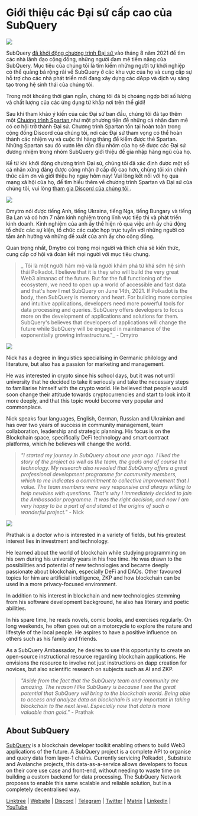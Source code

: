 # Giới thiệu các Đại sứ cấp cao của SubQuery

![](https://miro.medium.com/max/1400/0*E059TXajzXqkqW2g)

SubQuery [ đã khởi động chương trình Đại sứ ](./20210713-Introducing-the-SubQuery-Ambassador-Program.md) vào tháng 8 năm 2021 để tìm các nhà lãnh đạo cộng đồng, những người đam mê tiềm năng của SubQuery. Mục tiêu của chúng tôi là tìm kiếm những người tự khởi nghiệp có thể quảng bá rộng rãi về SubQuery ở các khu vực của họ và cung cấp sự hỗ trợ cho các nhà phát triển mới đang xây dựng các dApp và dịch vụ sáng tạo trong hệ sinh thái của chúng tôi.

Trong một khoảng thời gian ngắn, chúng tôi đã bị choáng ngợp bởi số lượng và chất lượng của các ứng dụng từ khắp nơi trên thế giới!

Sau khi tham khảo ý kiến của các Đại sứ ban đầu, chúng tôi đã tạo thêm một [ Chương trình Spartan ](./20211101-spartan-programme.md) như một phương tiện để những cá nhân đam mê có cơ hội trở thành Đại sứ. Chương trình Spartan tồn tại hoàn toàn trong cộng đồng Discord của chúng tôi, nơi các Đại sứ tham vọng có thể hoàn thành các nhiệm vụ và cuộc thi hàng tháng để kiếm được thẻ Spartan. Những Spartan sau đó vươn lên dẫn đầu nhóm của họ sẽ được các Đại sứ đương nhiệm trong nhóm SubQuery giới thiệu để gia nhập hàng ngũ của họ.

Kể từ khi khởi động chương trình Đại sứ, chúng tôi đã xác định được một số cá nhân xứng đáng được công nhận ở cấp độ cao hơn, chúng tôi xin chính thức cảm ơn và giới thiệu họ ngay hôm nay! Vui lòng kết nối với họ qua mạng xã hội của họ, để tìm hiểu thêm về chương trình Spartan và Đại sứ của chúng tôi, vui lòng [ tham gia Discord của chúng tôi ](https://discord.com/invite/subquery).

![](https://miro.medium.com/max/1400/0*I0VcN-hdcTZzeA6l)

Dmytro nói được tiếng Anh, tiếng Ukraina, tiếng Nga, tiếng Bungary và tiếng Ba Lan và có hơn 7 năm kinh nghiệm trong lĩnh vực tiếp thị và phát triển kinh doanh. Kinh nghiệm của anh ấy thể hiện rõ qua việc anh ấy chủ động tổ chức các sự kiện, tổ chức các cuộc họp trực tuyến với những người có tầm ảnh hưởng và những đề xuất của anh ấy cho cộng đồng.

Quan trọng nhất, Dmytro coi trọng mọi người và thích chia sẻ kiến thức, cung cấp cơ hội và đoàn kết mọi người với mục tiêu chung.

> _ Tôi là một người hâm mộ và là người khám phá từ khá sớm hệ sinh thái Polkadot. I believe that it is they who will build the very great Web3 almanac of the future. But for the full functioning of the ecosystem, we need to open up a world of accessible and fast data and that's how I met SubQuery on June 14th, 2021. If Polkadot is the body, then SubQuery is memory and heart. For building more complex and intuitive applications, developers need more powerful tools for data processing and queries. SubQuery offers developers to focus more on the development of applications and solutions for them. SubQuery's believes that developers of applications will change the future while SubQuery will be engaged in maintenance of the exponentially growing infrastructure."_ - Dmytro

![](https://miro.medium.com/max/1400/0*fh2pBSbhmMkXWYqz)

Nick has a degree in linguistics specialising in Germanic philology and literature, but also has a passion for marketing and management.

He was interested in crypto since his school days, but it was not until university that he decided to take it seriously and take the necessary steps to familiarise himself with the crypto world. He believed that people would soon change their attitude towards cryptocurrencies and start to look into it more deeply, and that this topic would become very popular and commonplace.

Nick speaks four languages, English, German, Russian and Ukrainian and has over two years of success in community management, team collaboration, leadership and strategic planning. His focus is on the Blockchain space, specifically DeFi technology and smart contract platforms, which he believes will change the world.

> _"I started my journey in SubQuery about one year ago. I liked the story of the project as well as the team, the goals and of course the technology. My research also revealed that SubQuery offers a great professional development programme for community members, which to me indicates a commitment to collective improvement that I value. The team members were very responsive and always willing to help newbies with questions. That's why I immediately decided to join the Ambassador programme. It was the right decision, and now I am very happy to be a part of and stand at the origins of such a wonderful project."_ - Nick

![](https://miro.medium.com/max/1400/0*UAl7Xw8tJuJ44SrF)

Prathak is a doctor who is interested in a variety of fields, but his greatest interest lies in investment and technology.

He learned about the world of blockchain while studying programming on his own during his university years in his free time. He was drawn to the possibilities and potential of new technologies and became deeply passionate about blockchain, especially DeFi and DAOs. Other favoured topics for him are artificial intelligence, ZKP and how blockchain can be used in a more privacy-focused environment.

In addition to his interest in blockchain and new technologies stemming from his software development background, he also has literary and poetic abilities.

In his spare time, he reads novels, comic books, and exercises regularly. On long weekends, he often goes out on a motorcycle to explore the nature and lifestyle of the local people. He aspires to have a positive influence on others such as his family and friends.

As a SubQuery Ambassador, he desires to use this opportunity to create an open-source instructional resource regarding blockchain applications. He envisions the resource to involve not just instructions on dapp creation for novices, but also scientific research on subjects such as AI and ZKP.

> _"Aside from the fact that the SubQuery team and community are amazing. The reason I like SubQuery is because I see the great potential that SubQuery will bring to the blockchain world. Being able to access and analyze data on blockchain is very important in taking blockchain to the next level. Especially now that data is more valuable than gold."_ - Prathak

## About SubQuery

[SubQuery](https://subquery.network) is a blockchain developer toolkit enabling others to build Web3 applications of the future. A SubQuery project is a complete API to organise and query data from layer-1 chains. Currently servicing Polkadot , Substrate and Avalanche projects, this data-as-a-service allows developers to focus on their core use case and front-end, without needing to waste time on building a custom backend for data processing. The SubQuery Network proposes to enable this same scalable and reliable solution, but in a completely decentralised way.

​​[Linktree](https://linktr.ee/subquerynetwork) | [Website](https://subquery.network/) | [Discord](https://discord.com/invite/78zg8aBSMG) | [Telegram](https://t.me/subquerynetwork) | [Twitter](https://twitter.com/subquerynetwork) | [Matrix](https://matrix.to/#/#subquery:matrix.org) | [LinkedIn](https://www.linkedin.com/company/subquery) | [YouTube](https://www.youtube.com/channel/UCi1a6NUUjegcLHDFLr7CqLw)
